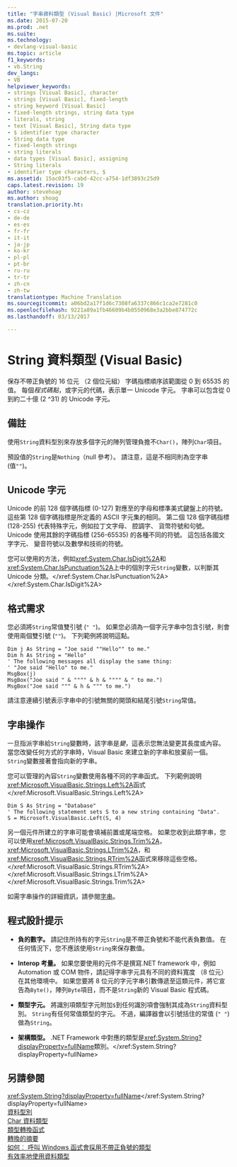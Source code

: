```yaml
---
title: "字串資料類型 (Visual Basic) |Microsoft 文件"
ms.date: 2015-07-20
ms.prod: .net
ms.suite: 
ms.technology:
- devlang-visual-basic
ms.topic: article
f1_keywords:
- vb.String
dev_langs:
- VB
helpviewer_keywords:
- strings [Visual Basic], character
- strings [Visual Basic], fixed-length
- string keyword [Visual Basic]
- fixed-length strings, string data type
- literals, string
- text [Visual Basic], String data type
- $ identifier type character
- String data type
- fixed-length strings
- string literals
- data types [Visual Basic], assigning
- String literals
- identifier type characters, $
ms.assetid: 15ac03f5-cabd-42cc-a754-1df3893c25d9
caps.latest.revision: 19
author: stevehoag
ms.author: shoag
translation.priority.ht:
- cs-cz
- de-de
- es-es
- fr-fr
- it-it
- ja-jp
- ko-kr
- pl-pl
- pt-br
- ru-ru
- tr-tr
- zh-cn
- zh-tw
translationtype: Machine Translation
ms.sourcegitcommit: a06bd2a17f1d6c7308fa6337c866c1ca2e7281c0
ms.openlocfilehash: 9221a89a1fb46609b4b8550968e3a2bbe874772c
ms.lasthandoff: 03/13/2017

---
```

# <a name="string-data-type-visual-basic"></a>String 資料類型 (Visual Basic)
保存不帶正負號的 16 位元 （2 個位元組） 字碼指標順序該範圍從 0 到 65535 的值。 每個*程式碼點*，或字元的代碼，表示單一 Unicode 字元。 字串可以包含從 0 到約二十億 (2 ^31) 的 Unicode 字元。  
  
## <a name="remarks"></a>備註  
 使用`String`資料型別來存放多個字元的陣列管理負擔不`Char()`，陣列`Char`項目。  
  
 預設值的`String`是`Nothing`（null 參考）。 請注意，這是不相同則為空字串 (值`""`)。  
  
## <a name="unicode-characters"></a>Unicode 字元  
 Unicode 的前 128 個字碼指標 (0-127) 對應至的字母和標準美式鍵盤上的符號。 這些第 128 個字碼指標是所定義的 ASCII 字元集的相同。 第二個 128 個字碼指標 (128-255) 代表特殊字元，例如拉丁文字母、 腔調字、 貨幣符號和句號。 Unicode 使用其餘的字碼指標 (256-65535) 的各種不同的符號。 這包括各國文字字元、 變音符號以及數學和技術的符號。  
  
 您可以使用的方法，例如<xref:System.Char.IsDigit%2A>和<xref:System.Char.IsPunctuation%2A>上中的個別字元`String`變數，以判斷其 Unicode 分類。</xref:System.Char.IsPunctuation%2A> </xref:System.Char.IsDigit%2A>  
  
## <a name="format-requirements"></a>格式需求  
 您必須將`String`常值雙引號 (`" "`)。 如果您必須為一個字元字串中包含引號，則會使用兩個雙引號 (`""`)。 下列範例將說明這點。  
  
```  
Dim j As String = "Joe said ""Hello"" to me."  
Dim h As String = "Hello"  
' The following messages all display the same thing:  
' "Joe said "Hello" to me."  
MsgBox(j)  
MsgBox("Joe said " & """" & h & """" & " to me.")  
MsgBox("Joe said """ & h & """ to me.")  
```  
  
 請注意連續引號表示字串中的引號無關的開頭和結尾引號`String`常值。  
  
## <a name="string-manipulations"></a>字串操作  
 一旦指派字串給`String`變數時，該字串是*變*，這表示您無法變更其長度或內容。 當您改變任何方式的字串時，Visual Basic 來建立新的字串和放棄前一個。 `String`變數接著會指向新的字串。  
  
 您可以管理的內容`String`變數使用各種不同的字串函式。 下列範例說明<xref:Microsoft.VisualBasic.Strings.Left%2A>函式</xref:Microsoft.VisualBasic.Strings.Left%2A>  
  
```  
Dim S As String = "Database"  
' The following statement sets S to a new string containing "Data".  
S = Microsoft.VisualBasic.Left(S, 4)  
```  
  
 另一個元件所建立的字串可能會填補前置或尾端空格。 如果您收到此類字串，您可以使用<xref:Microsoft.VisualBasic.Strings.Trim%2A>， <xref:Microsoft.VisualBasic.Strings.LTrim%2A>，和<xref:Microsoft.VisualBasic.Strings.RTrim%2A>函式來移除這些空格。</xref:Microsoft.VisualBasic.Strings.RTrim%2A> </xref:Microsoft.VisualBasic.Strings.LTrim%2A> </xref:Microsoft.VisualBasic.Strings.Trim%2A>  
  
 如需字串操作的詳細資訊，請參閱[字串](../../../visual-basic/programming-guide/language-features/strings/index.md)。  
  
## <a name="programming-tips"></a>程式設計提示  
  
-   **負的數字。** 請記住所持有的字元`String`是不帶正負號和不能代表負數值。 在任何情況下，您不應該使用`String`來保存數值。  
  
-   **Interop 考量。** 如果您要使用的元件不是撰寫.NET framework 中，例如 Automation 或 COM 物件，請記得字串字元具有不同的資料寬度 （8 位元） 在其他環境中。 如果您要將 8 位元的字元字串引數傳遞至這類元件，將它宣告為`Byte()`，陣列`Byte`項目，而不是`String`新的 Visual Basic 程式碼。  
  
-   **類型字元。** 將識別項類型字元附加`$`到任何識別項會強制其成為`String`資料型別。 `String`有任何常值類型的字元。 不過，編譯器會以引號括住的常值 (`" "`) 做為`String`。  
  
-   **架構類型。** .NET Framework 中對應的類型是<xref:System.String?displayProperty=fullName>類別。</xref:System.String?displayProperty=fullName>  
  
## <a name="see-also"></a>另請參閱  
 <xref:System.String?displayProperty=fullName></xref:System.String?displayProperty=fullName>   
 [資料型別](../../../visual-basic/language-reference/data-types/data-type-summary.md)   
 [Char 資料類型](../../../visual-basic/language-reference/data-types/char-data-type.md)   
 [類型轉換函式](../../../visual-basic/language-reference/functions/type-conversion-functions.md)   
 [轉換的摘要](../../../visual-basic/language-reference/keywords/conversion-summary.md)   
 [如何︰ 呼叫 Windows 函式會採用不帶正負號的類型](../../../visual-basic/programming-guide/com-interop/how-to-call-a-windows-function-that-takes-unsigned-types.md)   
 [有效率地使用資料類型](../../../visual-basic/programming-guide/language-features/data-types/efficient-use-of-data-types.md)

